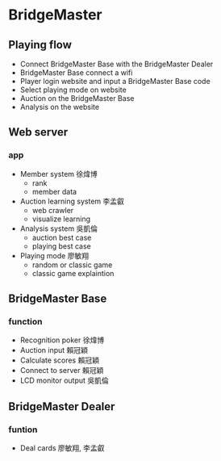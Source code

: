 # BridgeMaster
## Playing flow
- Connect BridgeMaster Base with the BridgeMaster Dealer
- BridgeMaster Base connect a wifi
- Player login website and input a BridgeMaster Base code
- Select playing mode on website
- Auction on the BridgeMaster Base
- Analysis on the website
## Web server
### app
- Member system  徐煒博
  - rank
  - member data
- Auction learning system 李孟叡
  - web crawler
  - visualize learning
- Analysis system 吳凱倫
  - auction best case
  - playing best case
- Playing mode 廖敏翔
  - random or classic game
  - classic game explaintion
## BridgeMaster Base
### function
- Recognition poker 徐煒博
- Auction input 賴冠穎
- Calculate scores 賴冠穎
- Connect to server 賴冠穎
- LCD monitor output 吳凱倫
## BridgeMaster Dealer
### funtion
- Deal cards 廖敏翔, 李孟叡

